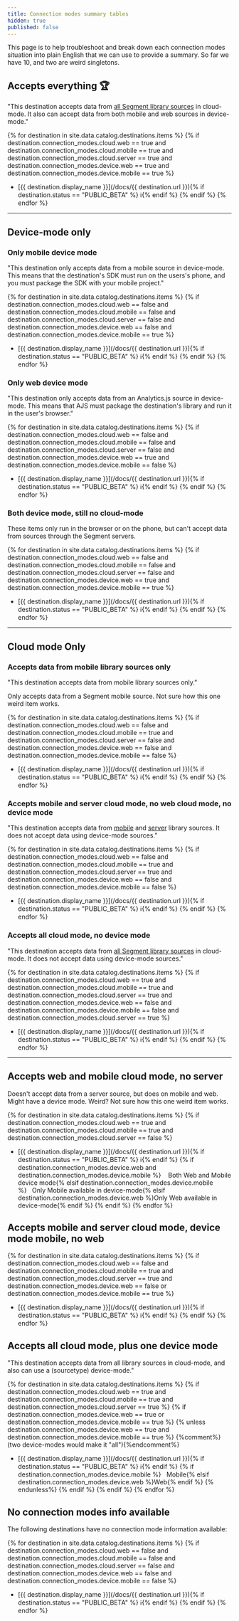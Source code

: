 ```yaml
---
title: Connection modes summary tables
hidden: true
published: false
---
```

This page is to help troubleshoot and break down each connection modes situation into plain English that we can use to provide a summary. So far we have 10, and two are weird singletons.



## Accepts everything 🏆

"This destination accepts data from [all Segment library sources](/docs/connections/sources/catalog/) in cloud-mode. It also can accept data from both mobile and web sources in device-mode."

{% for destination in site.data.catalog.destinations.items %}
{% if destination.connection_modes.cloud.web == true and destination.connection_modes.cloud.mobile == true and destination.connection_modes.cloud.server == true and destination.connection_modes.device.web == true and destination.connection_modes.device.mobile == true %}
- [{{ destination.display_name }}](/docs/{{ destination.url }}){% if destination.status == "PUBLIC_BETA" %}&nbsp;ℹ️{% endif %}
{% endif %}
{% endfor %}


---
## Device-mode only

### Only mobile device mode

"This destination only accepts data from a mobile source in device-mode. This means that the destination's SDK must run on the users's phone, and you must package the SDK with your mobile project."

{% for destination in site.data.catalog.destinations.items %}
{% if destination.connection_modes.cloud.web == false and destination.connection_modes.cloud.mobile == false and destination.connection_modes.cloud.server == false and destination.connection_modes.device.web == false and destination.connection_modes.device.mobile == true %}
- [{{ destination.display_name }}](/docs/{{ destination.url }}){% if destination.status == "PUBLIC_BETA" %}&nbsp;ℹ️{% endif %}
{% endif %}
{% endfor %}


### Only web device mode

"This destination only accepts data from an Analytics.js source in device-mode. This means that AJS must package the destination's library and run it in the user's browser."

{% for destination in site.data.catalog.destinations.items %}
{% if destination.connection_modes.cloud.web == false and destination.connection_modes.cloud.mobile == false and destination.connection_modes.cloud.server == false and destination.connection_modes.device.web == true and destination.connection_modes.device.mobile == false %}
- [{{ destination.display_name }}](/docs/{{ destination.url }}){% if destination.status == "PUBLIC_BETA" %}&nbsp;ℹ️{% endif %}
{% endif %}
{% endfor %}

### Both device mode, still no cloud-mode

These items only run in the browser or on the phone, but can't accept data from sources through the Segment servers.

{% for destination in site.data.catalog.destinations.items %}
{% if destination.connection_modes.cloud.web == false and destination.connection_modes.cloud.mobile == false and destination.connection_modes.cloud.server == false and destination.connection_modes.device.web == true and destination.connection_modes.device.mobile == true %}
- [{{ destination.display_name }}](/docs/{{ destination.url }}){% if destination.status == "PUBLIC_BETA" %}&nbsp;ℹ️{% endif %}
{% endif %}
{% endfor %}

---
## Cloud mode Only

### Accepts data from mobile library sources only

"This destination accepts data from mobile library sources only."

Only accepts data from a Segment mobile source. Not sure how this one weird item works.

{% for destination in site.data.catalog.destinations.items %}
{% if destination.connection_modes.cloud.web == false and destination.connection_modes.cloud.mobile == true and destination.connection_modes.cloud.server == false and destination.connection_modes.device.web == false and destination.connection_modes.device.mobile == false %}
- [{{ destination.display_name }}](/docs/{{ destination.url }}){% if destination.status == "PUBLIC_BETA" %}&nbsp;ℹ️{% endif %}
{% endif %}
{% endfor %}


### Accepts mobile and server cloud mode, no web cloud mode, no device mode

"This destination accepts data from [mobile](/docs/connections/sources/catalog/#mobile) and [server](/docs/connections/sources/catalog/#server) library sources. It does not accept data using device-mode sources."

{% for destination in site.data.catalog.destinations.items %}
{% if destination.connection_modes.cloud.web == false and destination.connection_modes.cloud.mobile == true and
destination.connection_modes.cloud.server == true and destination.connection_modes.device.web == false and destination.connection_modes.device.mobile == false %}
- [{{ destination.display_name }}](/docs/{{ destination.url }}){% if destination.status == "PUBLIC_BETA" %}&nbsp;ℹ️{% endif %}
{% endif %}
{% endfor %}

### Accepts all cloud mode, no device mode

"This destination accepts data from [all Segment library sources](/docs/connections/sources/catalog/) in cloud-mode. It does not accept data using device-mode sources."

{% for destination in site.data.catalog.destinations.items %}
{% if destination.connection_modes.cloud.web == true and destination.connection_modes.cloud.mobile == true and destination.connection_modes.cloud.server == true and destination.connection_modes.device.web == false and destination.connection_modes.device.mobile == false and destination.connection_modes.cloud.server == true %}
- [{{ destination.display_name }}](/docs/{{ destination.url }}){% if destination.status == "PUBLIC_BETA" %}&nbsp;ℹ️{% endif %}
{% endif %}
{% endfor %}

---

## Accepts web and mobile cloud mode, no server

Doesn't accept data from a server source, but does on mobile and web. Might have a device mode. Weird? Not sure how this one weird item works.

{% for destination in site.data.catalog.destinations.items %}
{% if destination.connection_modes.cloud.web == true and destination.connection_modes.cloud.mobile == true and destination.connection_modes.cloud.server == false %}
- [{{ destination.display_name }}](/docs/{{ destination.url }}){% if destination.status == "PUBLIC_BETA" %}&nbsp;ℹ️{% endif %} {% if destination.connection_modes.device.web and destination.connection_modes.device.mobile %} &nbsp;&nbsp;&nbsp;Both Web and Mobile device mode{% elsif destination.connection_modes.device.mobile %}&nbsp;&nbsp;&nbsp;Only Mobile available in device-mode{% elsif destination.connection_modes.device.web %}Only Web available in device-mode{% endif %}
{% endif %}
{% endfor %}




## Accepts mobile and server cloud mode, device mode mobile, no web

{% for destination in site.data.catalog.destinations.items %}
{% if destination.connection_modes.cloud.web == false and destination.connection_modes.cloud.mobile == true and destination.connection_modes.cloud.server == true and destination.connection_modes.device.web == false or destination.connection_modes.device.mobile == true  %}
- [{{ destination.display_name }}](/docs/{{ destination.url }}){% if destination.status == "PUBLIC_BETA" %}&nbsp;ℹ️{% endif %}
{% endif %}
{% endfor %}



## Accepts all cloud mode, plus one device mode
"This destination accepts data from all library sources in cloud-mode, and also can use a (sourcetype) device-mode."

{% for destination in site.data.catalog.destinations.items %}
{% if destination.connection_modes.cloud.web == true and destination.connection_modes.cloud.mobile == true and destination.connection_modes.cloud.server == true %}
{% if destination.connection_modes.device.web == true or destination.connection_modes.device.mobile == true %}
{% unless destination.connection_modes.device.web == true and destination.connection_modes.device.mobile == true %} {%comment%}(two device-modes would make it "all"){%endcomment%}
- [{{ destination.display_name }}](/docs/{{ destination.url }}){% if destination.status == "PUBLIC_BETA" %}&nbsp;ℹ️{% endif %} {% if destination.connection_modes.device.mobile %}&nbsp;&nbsp;&nbsp;Mobile{% elsif destination.connection_modes.device.web %}Web{% endif %}
{% endunless%}
{% endif %}
{% endif %}
{% endfor %}


## No connection modes info available

The following destinations have no connection mode information available:

{% for destination in site.data.catalog.destinations.items %}
{% if destination.connection_modes.cloud.web == false and destination.connection_modes.cloud.mobile == false and destination.connection_modes.cloud.server == false and destination.connection_modes.device.web == false and destination.connection_modes.device.mobile == false %}
- [{{ destination.display_name }}](/docs/{{ destination.url }}){% if destination.status == "PUBLIC_BETA" %}&nbsp;ℹ️{% endif %}
{% endif %}
{% endfor %}
